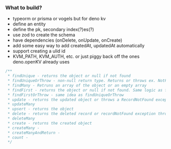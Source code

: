 ### What to build?

- typeorm or prisma or vogels but for deno kv
- define an entity
- define the pk, secondary index(?)es(?)
- use zod to create the schema
- have dependencies (onDelete, onUpdate, onCreate)
- add some easy way to add createdAt, updatedAt automatically
- support creating a ulid id
- KVM_PATH, KVM_AUTH, etc. or just piggy back off the ones deno.openKV already
  uses

```js
/**
 * findUnique - returns the object or null if not found
 * findUniqueOrThrow - non-null return type. Returns or throws ex. NotFoundError: No User found error
 * findMany - Retruns an array of the object or an empty array
 * findFirst - returns the object or null if not found. Same logic as findMany, so really just call findMany()[0] to implement
 * findFirstOrThrow - same idea as findUniqueOrThrow
 * update - returns the updated object or throws a RecordNotFound exception
 * updateMany
 * upsert - returns the object
 * delete - returns the deleted record or recordNotFound exception thrown if it can't be found
 * deleteMany
 * create - returns the created object
 * createMany -
 * createManyAndReturn -
 * count -
 */
```
